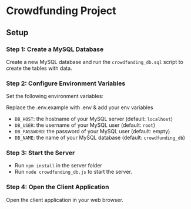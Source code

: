 # Crowdfunding Project

## Setup

### Step 1: Create a MySQL Database

Create a new MySQL database and run the `crowdfunding_db.sql` script to create the tables with data.

### Step 2: Configure Environment Variables

Set the following environment variables:

Replace the .env.example with .env & add your env variables
* `DB_HOST`: the hostname of your MySQL server (default: `localhost`)
* `DB_USER`: the username of your MySQL user (default: `root`)
* `DB_PASSWORD`: the password of your MySQL user (default: empty)
* `DB_NAME`: the name of your MySQL database (default: `crowdfunding_db`)

### Step 3: Start the Server

* Run `npm install` in the server folder
* Run `node crowdfunding_db.js` to start the server.

### Step 4: Open the Client Application

Open the client application in your web browser.

